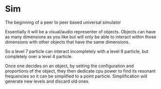 Sim
===

The beginning of a peer to peer based universal simulator


Essentially it will be a visual/audio representer of objects. Objects can have as many dimensions as you like but will only be able to interact within those dimensions with other objects that have the same dimensions.

So a level 7 particle can interact incompletely with a level 9 particle, but completely over a level 4 particle.

Once one decides on an object, by setting the configuration and proportions of the object, they then dedicate cpu power to find its resonant frequencies so it can be simplified to a point particle. Simplification will generate new levels and discard old ones.
